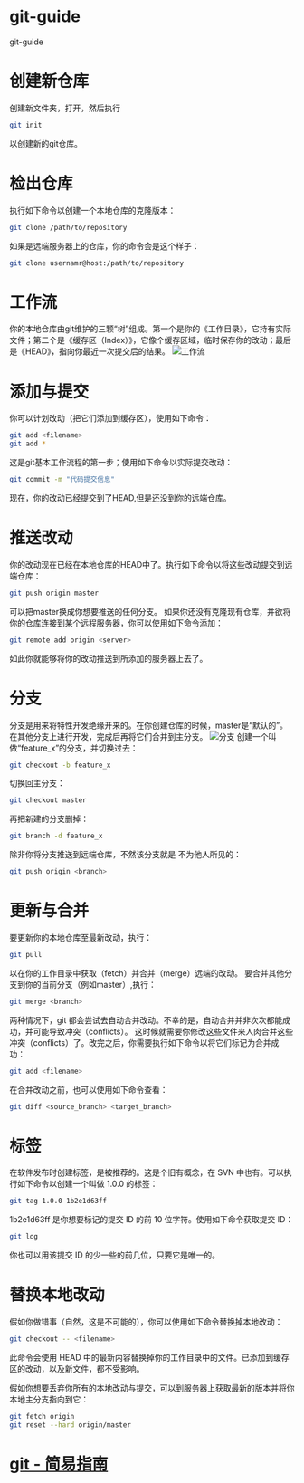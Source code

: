 ﻿# git-guide
git-guide

# 创建新仓库
创建新文件夹，打开，然后执行
```bash 
git init
```
以创建新的git仓库。

# 检出仓库
执行如下命令以创建一个本地仓库的克隆版本：
```bash
git clone /path/to/repository
```
如果是远端服务器上的仓库，你的命令会是这个样子：
```bash 
git clone usernamr@host:/path/to/repository
```

# 工作流
你的本地仓库由git维护的三颗“树”组成。第一个是你的《工作目录》，它持有实际文件；第二个是《缓存区（Index）》，它像个缓存区域，临时保存你的改动；最后是《HEAD》，指向你最近一次提交后的结果。
![工作流](https://github.com/Microstrong0305/git-guide/blob/master/workflow.png)



# 添加与提交
你可以计划改动（把它们添加到缓存区），使用如下命令：
```bash
git add <filename>
git add *
```
这是git基本工作流程的第一步；使用如下命令以实际提交改动：
```bash
git commit -m "代码提交信息"
```
现在，你的改动已经提交到了HEAD,但是还没到你的远端仓库。

# 推送改动
你的改动现在已经在本地仓库的HEAD中了。执行如下命令以将这些改动提交到远端仓库：
```bash
git push origin master
```
可以把master换成你想要推送的任何分支。
如果你还没有克隆现有仓库，并欲将你的仓库连接到某个远程服务器，你可以使用如下命令添加：
```bash
git remote add origin <server>
```
如此你就能够将你的改动推送到所添加的服务器上去了。

# 分支
分支是用来将特性开发绝缘开来的。在你创建仓库的时候，master是“默认的”。在其他分支上进行开发，完成后再将它们合并到主分支。
![分支](https://github.com/Microstrong0305/git-guide/blob/master/branch.png)
创建一个叫做“feature_x”的分支，并切换过去：
```bash
git checkout -b feature_x
```
切换回主分支：
```bash
git checkout master
```
再把新建的分支删掉：
```bash
git branch -d feature_x
```
除非你将分支推送到远端仓库，不然该分支就是 不为他人所见的：
```bash
git push origin <branch>
```

# 更新与合并
要更新你的本地仓库至最新改动，执行：
```bash
git pull
```
以在你的工作目录中获取（fetch）并合并（merge）远端的改动。
要合并其他分支到你的当前分支（例如master）,执行：
```bash
git merge <branch>
```
两种情况下，git 都会尝试去自动合并改动。不幸的是，自动合并并非次次都能成功，并可能导致冲突（conflicts）。 这时候就需要你修改这些文件来人肉合并这些冲突（conflicts）了。改完之后，你需要执行如下命令以将它们标记为合并成功：
```bash
git add <filename>
```
在合并改动之前，也可以使用如下命令查看：
```bash
git diff <source_branch> <target_branch>
```

# 标签
在软件发布时创建标签，是被推荐的。这是个旧有概念，在 SVN 中也有。可以执行如下命令以创建一个叫做 1.0.0 的标签：
```bash
git tag 1.0.0 1b2e1d63ff
```
1b2e1d63ff 是你想要标记的提交 ID 的前 10 位字符。使用如下命令获取提交 ID：
```bash
git log
```
你也可以用该提交 ID 的少一些的前几位，只要它是唯一的。

# 替换本地改动
假如你做错事（自然，这是不可能的），你可以使用如下命令替换掉本地改动：
```bash
git checkout -- <filename>
```
此命令会使用 HEAD 中的最新内容替换掉你的工作目录中的文件。已添加到缓存区的改动，以及新文件，都不受影响。

假如你想要丢弃你所有的本地改动与提交，可以到服务器上获取最新的版本并将你本地主分支指向到它：
```bash
git fetch origin
git reset --hard origin/master
```
# [git - 简易指南](http://www.bootcss.com/p/git-guide/)